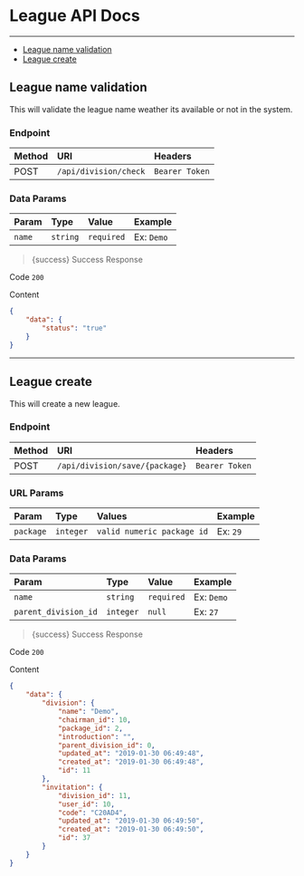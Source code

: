 # League API Docs

---

- [League name validation](#name_validation)
- [League create](#create_league)

<a name="name_validation"></a>
## League name validation

This will validate the league name weather its available or not in the system.

### Endpoint

|Method|URI|Headers|
|:-|:-|:-|
|POST|`/api/division/check`|`Bearer Token`|

### Data Params

|Param|Type|Value|Example
|:-|:-|:-|:-
|`name`|`string`|`required`|Ex: `Demo`

> {success} Success Response

Code `200`

Content

```json
{
    "data": {
        "status": "true"
    }
}
```
----
<a name="create_league"></a>
## League create

This will create a new league.

### Endpoint

|Method|URI|Headers|
|:-|:-|:-|
|POST|`/api/division/save/{package}`|`Bearer Token`|

### URL Params

|Param|Type|Values|Example
|:-|:-|:-|:-
|`package`|`integer`|`valid numeric package id`|Ex: `29`

### Data Params

|Param|Type|Value|Example
|:-|:-|:-|:-
|`name`|`string`|`required`|Ex: `Demo`
|`parent_division_id`|`integer`|`null`|Ex: `27`

> {success} Success Response

Code `200`

Content

```json
{
    "data": {
        "division": {
            "name": "Demo",
            "chairman_id": 10,
            "package_id": 2,
            "introduction": "",
            "parent_division_id": 0,
            "updated_at": "2019-01-30 06:49:48",
            "created_at": "2019-01-30 06:49:48",
            "id": 11
        },
        "invitation": {
            "division_id": 11,
            "user_id": 10,
            "code": "C20AD4",
            "updated_at": "2019-01-30 06:49:50",
            "created_at": "2019-01-30 06:49:50",
            "id": 37
        }
    }
}
```
